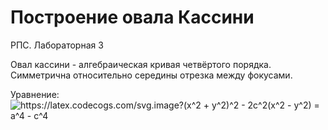 # Построение овала Кассини
РПС. Лабораторная 3

Овал кассини - алгебраическая кривая четвёртого порядка. Симметрична относительно середины отрезка между фокусами.

Уравнение:  <img src="https://latex.codecogs.com/svg.image?(x^2&space;&plus;&space;y^2)^2&space;-&space;2c^2(x^2&space;-&space;y^2)&space;=&space;a^4&space;-&space;c^4" title="https://latex.codecogs.com/svg.image?(x^2 + y^2)^2 - 2c^2(x^2 - y^2) = a^4 - c^4" />
